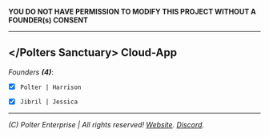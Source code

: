 **YOU DO NOT HAVE PERMISSION TO MODIFY THIS PROJECT WITHOUT A FOUNDER(s) CONSENT**
___
## </Polters Sanctuary> Cloud-App

*Founders **(4)***:
- [x] `Polter | Harrison`

- [x] `Jibril | Jessica`
___
*(C) Polter Enterprise | All rights reserved! [Website](https://poltersanctuary.ddns.net). [Discord](https://discord.gg/eVvPpe7).*
